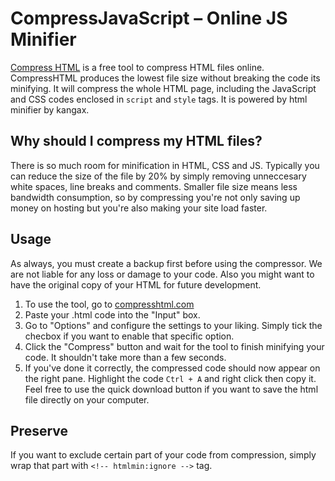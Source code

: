 # CompressJavaScript – Online JS Minifier

[Compress HTML](https://compresshtml.com/) is a free tool to compress HTML files online. CompressHTML produces the lowest file size without breaking the code its minifying. It will compress the whole HTML page, including the JavaScript and CSS codes enclosed in `script` and `style` tags. It is powered by html minifier by kangax.

## Why should I compress my HTML files?
There is so much room for minification in HTML, CSS and JS. Typically you can reduce the size of the file by 20% by simply removing unneccesary white spaces, line breaks and comments. Smaller file size means less bandwidth consumption, so by compressing you're not only saving up money on hosting but you're also making your site load faster.

## Usage
As always, you must create a backup first before using the compressor. We are not liable for any loss or damage to your code. Also you might want to have the original copy of your HTML for future development.
1. To use the tool, go to [compresshtml.com](https://compresshtml.com/)
2. Paste your .html code into the "Input" box.
3. Go to "Options" and configure the settings to your liking. Simply tick the checbox if you want to enable that specific option.
4. Click the "Compress" button and wait for the tool to finish minifying your code. It shouldn't take more than a few seconds.
5. If you've done it correctly, the compressed code should now appear on the right pane. Highlight the code `Ctrl + A` and right click then copy it. Feel free to use the quick download button if you want to save the html file directly on your computer.

## Preserve
If you want to exclude certain part of your code from compression, simply wrap that part with `<!-- htmlmin:ignore -->` tag.
